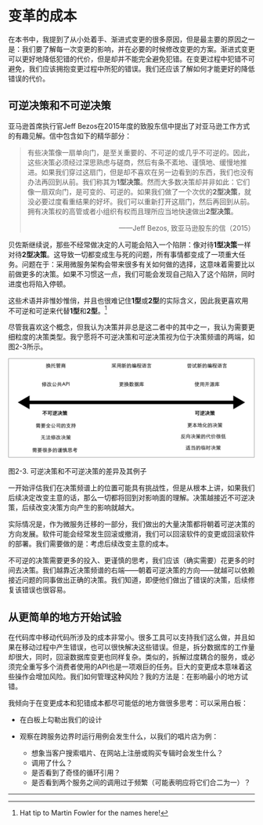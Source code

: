 # 变革的成本
在本书中，我提到了从小处着手、渐进式变更的很多原因，但是最主要的原因之一是：我们要了解每一次变更的影响，并在必要的时候修改变更的方案。渐进式变更可以更好地降低犯错的代价，但是却并不能完全避免犯错。在变更过程中犯错不可避免，我们应该拥抱变更过程中所犯的错误。我们还应该了解如何才能更好的降低错误的代价。

## 可逆决策和不可逆决策
亚马逊首席执行官Jeff Bezos在2015年度的致股东信中提出了对亚马逊工作方式的有趣见解。信中包含如下的精华部分：

> 有些决策像一扇单向门，是至关重要的、不可逆的或几乎不可逆的。因此，这些决策必须经过深思熟虑与磋商，然后有条不紊地、谨慎地、缓慢地推进。如果我们穿过这扇门，但是却不喜欢在另一边看到的东西，我们也没有办法再回到从前。我们称其为**1型决策**。然而大多数决策却并非如此：它们像一扇双向门，是可变的、可逆的。如果我们做了一个次优的**2型决策**，就没必要过度看重结果的好坏。我们可以重新打开这扇门，然后再回到从前。拥有决策权的高管或者小组织有权而且理所应当地快速做出**2型决策**。
> <div align="right">——Jeff Bezos, 致亚马逊股东的信（2015）</div>

贝佐斯继续说，那些不经常做决定的人可能会陷入一个陷阱：像对待**1型决策**一样对待**2型决策**。这导致一切都变成生与死的问题，所有事情都变成了一项重大任务。问题在于：采用微服务架构会带来很多有关如何做的选择，这意味着需要比以前做更多的决策。如果不习惯这一点，我们可能会发现自己陷入了这个陷阱，同时进度也将陷入停顿。

这些术语并非惟妙惟俏，并且也很难记住**1型**或**2型**的实际含义，因此我更喜欢用不可逆和可逆来代替**1型**和**2型**。[^8]

尽管我喜欢这个概念，但我认为决策并非总是这二者中的其中之一，我认为需要更细粒度的决策类型。我宁愿将不可逆决策和可逆决策视为位于决策频谱的两端，如图2-3所示。

![](../images/2_3.png)

图2-3. 可逆决策和不可逆决策的差异及其例子

一开始评估我们在决策频谱上的位置可能具有挑战性，但是从根本上讲，如果我们后续决定改变主意的话，那么一切都将回到对影响面的理解。决策越接近不可逆决策，后续改变决策方向产生的影响就越大。

实际情况是，作为微服务迁移的一部分，我们做出的大量决策都将朝着可逆决策的方向发展。软件可能会经常发生回滚或撤消，我们可以回滚软件的变更或回滚软件的部署。我们需要做的是：考虑后续改变主意的成本。

不可逆的决策需要更多的投入、更谨慎的思考，我们应该（确实需要）花更多的时间去决策。我们越靠近决策频谱的右端——朝着可逆决策的方向——就越可以依赖接近问题的同事做出正确的决策。我们知道，即便他们做出了错误的决策，后续修复该错误也很容易。

## 从更简单的地方开始试验
在代码库中移动代码所涉及的成本非常小。很多工具可以支持我们这么做，并且如果在移动过程中产生错误，也可以很快解决这些错误。但是，拆分数据库的工作量却很大，同时，回滚数据库变更也同样复杂。类似的，拆解过度耦合的服务，或必须完全重写多个消费者使用的API也是一项艰巨的任务。巨大的变更成本意味着这些操作会增加风险。我们如何管理这种风险？我的方法是：在影响最小的地方试错。

我倾向于在变更成本和犯错成本都尽可能低的地方做很多思考：可以采用白板：

* 在白板上勾勒出我们的设计
* 观察在跨服务边界时运行用例会发生什么，以我们的唱片店为例：
  
  * 想象当客户搜索唱片、在网站上注册或购买专辑时会发生什么？
  * 调用了什么？
  * 是否看到了奇怪的循环引用？
  * 是否看到两个服务之间的调用过于频繁（可能表明应将它们合二为一）？

---
[^8]: Hat tip to Martin Fowler for the names here!